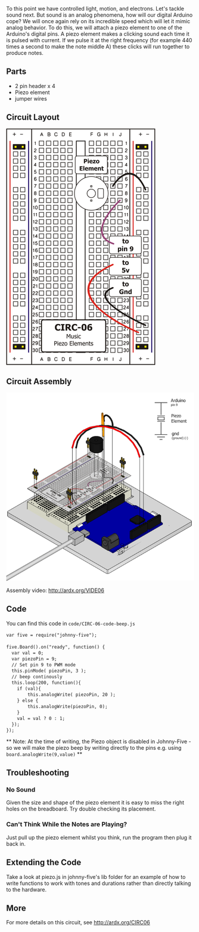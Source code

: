 
To this point we have controlled light, motion, and
electrons. Let's tackle sound next. But sound is an
analog phenomena, how will our digital Arduino cope?
We will once again rely on its incredible speed which will let it
mimic analog behavior. To do this, we will attach a piezo element to one of the Arduino's digital pins. A piezo element makes a clicking sound each time it is pulsed with current. If we pulse it at the right frequency (for example 440 times a second to make the note middle A) these clicks will run together to produce notes.


<a id="parts"></a>
## Parts

* 2 pin header x 4
* Piezo element
* jumper wires

<a id="circuit"></a>
## Circuit Layout
[<img style="max-width:400px" src="../../images/circ/CIRC06-sheet-small.png" alt="Circuit Layout"/>](../../images/circ/CIRC06-sheet.png)

<a id="assembly"></a>
## Circuit Assembly
![Assembly Diagram](../../images/assembly/CIRC-06-3dexploded.png "Assembly Diagram")

Assembly video: http://ardx.org/VIDE06

<a id="code"></a>
## Code

You can find this code in `code/CIRC-06-code-beep.js`

	var five = require("johnny-five");

	five.Board().on("ready", function() {
	  var val = 0;
	  var piezoPin = 9;
	  // Set pin 9 to PWM mode
	  this.pinMode( piezoPin, 3 );
	  // beep continously
	  this.loop(200, function(){
	  	if (val){
	  		this.analogWrite( piezoPin, 20 );
	  	} else {
	  		this.analogWrite(piezoPin, 0);
	  	}
	  	val = val ? 0 : 1;
	  });
	});

** Note: At the time of writing, the Piezo object is disabled in Johnny-Five - so we will make the piezo beep by writing directly to the pins e.g. using `board.analogWrite(9,value)` **

<a id="troubleshooting"></a>
## Troubleshooting

### No Sound
Given the size and shape of the piezo element it is easy to miss the right holes on the breadboard. Try double checking its placement.

### Can't Think While the Notes are Playing?
Just pull up the piezo element whilst you think, run the program then plug it back in.


<a id="extending"></a>
## Extending the Code

Take a look at piezo.js in johnny-five's lib folder for an example of how to write functions to work with tones and durations rather than directly talking to the hardware.

<a id="more"></a>
## More

For more details on this circuit, see http://ardx.org/CIRC06